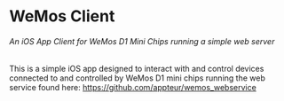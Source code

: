 # WeMos Client
###### An iOS App Client for WeMos D1 Mini Chips running a simple web server

This is a simple iOS app designed to interact with and control devices connected to and controlled by WeMos D1 mini chips running the web service found here: https://github.com/appteur/wemos_webservice